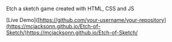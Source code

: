Etch a sketch game created with HTML, CSS and JS

[Live Demo]([https://github.com/your-username/your-repository](https://mcjacksonn.github.io/Etch-of-Sketch/)https://mcjacksonn.github.io/Etch-of-Sketch/
